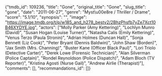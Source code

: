 {"tmdb_id": 109236, "title": "Gone", "original_title": "Gone", "slug_title": "gone", "date": "2011-06-27", "genre": "Myst\u00e8re / Thriller / Drame", "score": "5.1/10", "synopsis": "", "image": "https://image.tmdb.org/t/p/w185_and_h278_bestv2/2BhzPhsfb7yZe7Xct10B46XYDYE.jpg", "actors": ["Molly Parker (Amy Kettering)", "Lochlyn Munro (David)", "Susan Hogan (Louise Turner)", "Natasha Calis (Emily Kettering)", "Venus Terzo (Paula Stronin)", "Adrian Holmes (Duncan Hall)", "Sonja Bennett (Liz Cook)", "Peter Bryant (Dennis Baldwin)", "John Shaw (Borden)", "Jax Smith (Mrs. Channing)", "Buster Kane (Officer Black Paul)", "Lori Triolo (Detective Carter)", "Derek Lowe (Forensic Technician)", "Alan Silverman (Police Captain)", "Rondel Reynoldson (Police Dispatch)", "Adam Bloch (TV Reporter)", "Kristina Agosti (Nurse Gail)", "Andrew Airlie (Therapist)"], "comments": [], "recommandations_id": []}